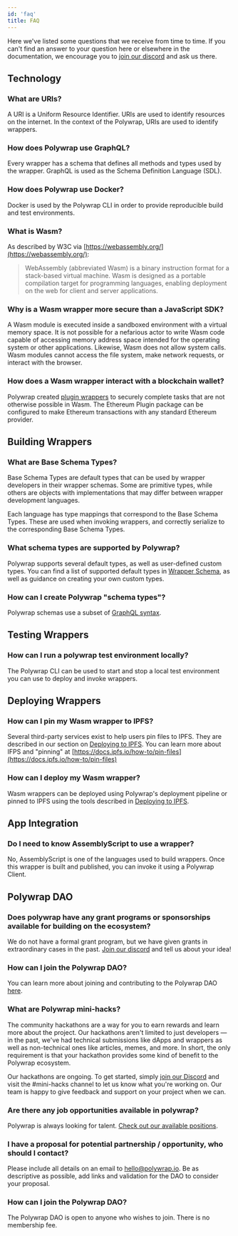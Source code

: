 ```yaml
---
id: 'faq'
title: FAQ
---
```


Here we've listed some questions that we receive from time to time. 
If you can't find an answer to your question here or elsewhere in the documentation, we encourage you to 
[join our discord](https://discord.com/invite/Z5m88a5qWu) and ask us there.

## Technology

### **What are URIs?**
A URI is a Uniform Resource Identifier. URIs are used to identify resources on the internet. In the context of the Polywrap, URIs are used to identify wrappers.

### **How does Polywrap use GraphQL?**
Every wrapper has a schema that defines all methods and types used by the wrapper. GraphQL is used as the Schema Definition Language (SDL).

### **How does Polywrap use Docker?**
Docker is used by the Polywrap CLI in order to provide reproducible build and test environments.

### **What is Wasm?**
As described by W3C via [https://webassembly.org/](https://webassembly.org/):
> WebAssembly (abbreviated Wasm) is a binary instruction format for a stack-based virtual machine. Wasm is designed as a portable compilation target for programming languages, enabling deployment on the web for client and server applications.

### **Why is a Wasm wrapper more secure than a JavaScript SDK?**
A Wasm module is executed inside a sandboxed environment with a virtual memory space.
It is not possible for a nefarious actor to write Wasm code capable of accessing memory address space intended for the operating system or other applications.
Likewise, Wasm does not allow system calls. Wasm modules cannot access the file system, make network requests, or interact with the browser.

### **How does a Wasm wrapper interact with a blockchain wallet?**
Polywrap created [plugin wrappers](/tutorials/understanding-plugins) to securely complete tasks that are not otherwise possible
in Wasm. The Ethereum Plugin package can be configured to make Ethereum transactions with any standard Ethereum provider.

## Building Wrappers

### **What are Base Schema Types?**
Base Schema Types are default types that can be used by wrapper developers in their wrapper schemas.
Some are primitive types, while others are objects with implementations that may differ between wrapper development languages.

Each language has type mappings that correspond to the Base Schema Types. These are used when invoking wrappers, and correctly serialize to the corresponding Base Schema Types.

### **What schema types are supported by Polywrap?**
Polywrap supports several default types, as well as user-defined custom types.
You can find a list of supported default types in [Wrapper Schema](../quick-start/wrapper-schema), 
as well as guidance on creating your own custom types.

### **How can I create Polywrap "schema types"?**
Polywrap schemas use a subset of [GraphQL syntax](https://graphql.org/learn/).

## Testing Wrappers

### **How can I run a polywrap test environment locally?**
The Polywrap CLI can be used to start and stop a local test environment you can use to deploy and invoke wrappers.

## Deploying Wrappers

### **How can I pin my Wasm wrapper to IPFS?**
Several third-party services exist to help users pin files to IPFS. 
They are described in our section on [Deploying to IPFS](../quick-start/build-and-deploy-wasm-wrappers/deploy-to-ipfs).
You can learn more about IFPS and "pinning" at [https://docs.ipfs.io/how-to/pin-files](https://docs.ipfs.io/how-to/pin-files)

### **How can I deploy my Wasm wrapper?**
Wasm wrappers can be deployed using Polywrap's deployment pipeline or pinned to IPFS using the tools described in
[Deploying to IPFS](../quick-start/build-and-deploy-wasm-wrappers/deploy-to-ipfs).

## App Integration

### **Do I need to know AssemblyScript to use a wrapper?**
No, AssemblyScript is one of the languages used to build wrappers. 
Once this wrapper is built and published, you can invoke it using a Polywrap Client.

## Polywrap DAO

### **Does polywrap have any grant programs or sponsorships available for building on the ecosystem?**
We do not have a formal grant program, but we have given grants in extraordinary cases in the past. 
[Join our discord](https://discord.com/invite/Z5m88a5qWu) and tell us about your idea!

### **How can I join the Polywrap DAO?**
You can learn more about joining and contributing to the Polywrap DAO [here](https://contribute.polywrap.io/).

### **What are Polywrap mini-hacks?**
The community hackathons are a way for you to earn rewards and learn more about the project. 
Our hackathons aren't limited to just developers — in the past, we've had technical submissions like dApps and wrappers as well as non-technical ones like articles, memes, and more. 
In short, the only requirement is that your hackathon provides some kind of benefit to the Polywrap ecosystem.

Our hackathons are ongoing. 
To get started, simply [join our Discord](https://discord.com/invite/bGsqQrNhqd) and visit the #mini-hacks channel to let us know what you're working on. 
Our team is happy to give feedback and support on your project when we can.

### **Are there any job opportunities available in polywrap?**
Polywrap is always looking for talent. [Check out our available positions](https://jobs.ashbyhq.com/polywrap).

### **I have a proposal for potential partnership / opportunity, who should I contact?**
Please include all details on an email to hello@polywrap.io. Be as descriptive as possible, add links and validation for the DAO to consider your proposal.

### **How can I join the Polywrap DAO?**
The Polywrap DAO is open to anyone who wishes to join. There is no membership fee.